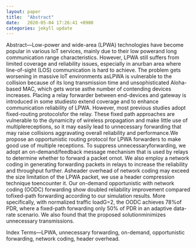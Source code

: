 ```yaml
---
layout: paper
title:  "Abstract"
date:   2020-05-04 17:26:41 +0900
categories: jekyll update
---
```

Abstract—Low-power and wide-area (LPWA) technologies have become popular in various IoT services, mainly due to their low powerand long communication range characteristics. However, LPWA still suffers from limited coverage and reliability issues, especially in anurban area where line-of-sight (LOS) communication is hard to achieve. The problem gets worsening in massive IoT environments asLPWA is vulnerable to the collision because of its long transmission time and unsophisticated Aloha-based MAC, which gets worse asthe number of contending devices increases. Placing a relay forwarder between end-devices and gateway is introduced in some studiesto extend coverage and to enhance communication reliability of LPWA. However, most previous studies adopt fixed-routing protocolsfor the relay. These fixed path approaches are vulnerable to the dynamicity of wireless propagation and make little use of multiplereceptions, so it may easily lead to unnecessary forwarding that may raise collisions aggravating overall reliability and performance.We propose an opportunistic routing protocol for LPWA forwarders to make good use of multiple receptions. To suppress unnecessaryforwarding, we adopt an on-demand/feedback message mechanism that is used by relays to determine whether to forward a packet ornot. We also employ a network coding in generating forwarding packets in relays to increase the reliability and throughput further. Asheader overhead of network coding may exceed the size limitation of the LPWA packet, we use a header compression technique toencounter it. Our on-demand opportunistic with network coding (OODC) forwarding show doubled reliability improvement compared tofixed-path forwarding according to our simulation results. More specifically, with normalized traffic loadG=2, the OODC achieves 78%of PDR, where a fixed-path forwarding only 50% of PDR in an adaptive data-rate scenario. We also found that the proposed solutionminimizes unnecessary transmissions.

Index Terms—LPWA, unnecessary forwarding, on-demand, opportunistic forwarding, network coding, header overhead.